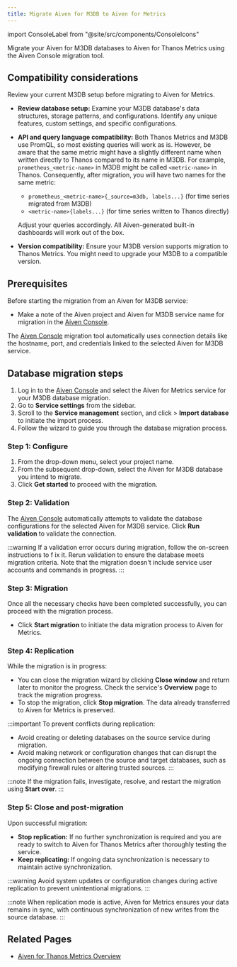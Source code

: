 ```yaml
---
title: Migrate Aiven for M3DB to Aiven for Metrics
---
```


import ConsoleLabel from "@site/src/components/ConsoleIcons"

Migrate your Aiven for M3DB databases to Aiven for Thanos Metrics using the Aiven Console migration tool.

## Compatibility considerations

Review your current M3DB setup before migrating to Aiven for Metrics.

- **Review database setup:** Examine your M3DB database's data structures,
  storage patterns, and configurations. Identify any unique features, custom settings,
  and specific configurations.
- **API and query language compatibility:** Both Thanos Metrics and M3DB use PromQL,
  so most existing queries will work as is. However, be aware that the same metric
  might have a slightly different name when written directly to Thanos compared to its
  name in M3DB. For example, `prometheus_<metric-name>` in M3DB might be called
  `<metric-name>` in Thanos. Consequently, after migration, you will have two names
  for the same metric:

  - `prometheus_<metric-name>{_source=m3db, labels...}` (for time series migrated from M3DB)
  - `<metric-name>{labels...}` (for time series written to Thanos directly)

  Adjust your queries accordingly. All Aiven-generated built-in dashboards will work
  out of the box.
- **Version compatibility:** Ensure your M3DB version supports migration to
  Thanos Metrics. You might need to upgrade your M3DB to a compatible version.

## Prerequisites

Before starting the migration from an Aiven for M3DB service:

- Make a note of the Aiven project and Aiven for M3DB service name for migration in the
  [Aiven Console](https://console.aiven.io/).

The [Aiven Console](https://console.aiven.io/) migration tool automatically uses
connection details like the hostname, port, and credentials linked to the selected
Aiven for M3DB service.

## Database migration steps

1. Log in to the [Aiven Console](https://console.aiven.io/) and select the
   Aiven for Metrics service for your M3DB database migration.
1. Go to **Service settings** from the sidebar.
1. Scroll to the **Service management** section, and click
   <ConsoleLabel name="actions"/> > **Import database** to initiate the import process.
1. Follow the wizard to guide you through the database migration process.

### Step 1: Configure

1. From the drop-down menu, select your project name.
2. From the subsequent drop-down, select the Aiven for M3DB database you intend to migrate.
3. Click **Get started** to proceed with the migration.

### Step 2: Validation

The [Aiven Console](https://console.aiven.io/) automatically attempts to validate
the database configurations for the selected Aiven for M3DB service.
Click **Run validation** to validate the connection.

:::warning
If a validation error occurs during migration, follow the on-screen instructions to f
ix it. Rerun validation to ensure the database meets migration criteria. Note that the
migration doesn't include service user accounts and commands in progress.
:::

### Step 3: Migration

Once all the necessary checks have been completed successfully, you can proceed with
the migration process.

- Click **Start migration** to initiate the data migration process to Aiven for Metrics.

### Step 4: Replication

While the migration is in progress:

- You can close the migration wizard by clicking **Close window** and return later
  to monitor the progress. Check the service's **Overview** page to track the
  migration progress.
- To stop the migration, click **Stop migration**. The data already transferred to
  Aiven for Metrics is preserved.

:::important
To prevent conflicts during replication:

- Avoid creating or deleting databases on the source service during migration.
- Avoid making network or configuration changes that can disrupt the ongoing
  connection between the source and target databases, such as modifying firewall
  rules or altering trusted sources.
:::

:::note
If the migration fails, investigate, resolve, and restart the migration
using **Start over**.
:::

### Step 5: Close and post-migration

Upon successful migration:

- **Stop replication:** If no further synchronization is required and you are ready
  to switch to Aiven for Thanos Metrics after thoroughly testing the service.
- **Keep replicating:** If ongoing data synchronization is necessary to maintain
  active synchronization.

:::warning
Avoid system updates or configuration changes during active replication to prevent
unintentional migrations.
:::

:::note
When replication mode is active, Aiven for Metrics ensures your data remains in sync,
with continuous synchronization of new writes from the source database.
:::

## Related Pages

- [Aiven for Thanos Metrics Overview](/docs/products/metrics/concepts/metrics-overview)
